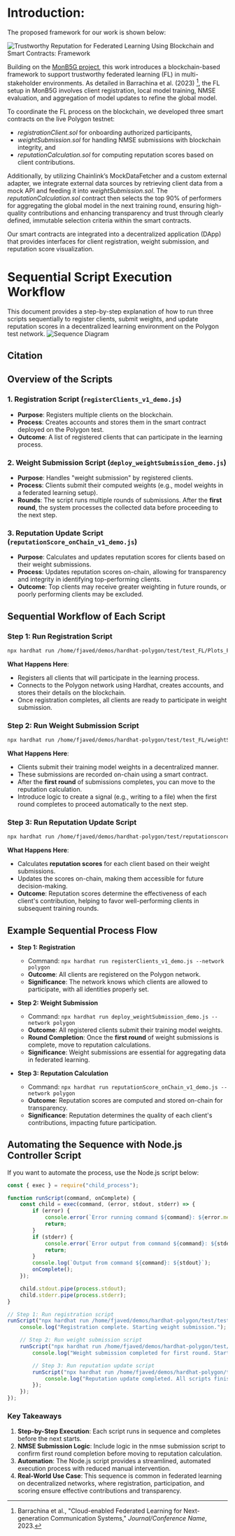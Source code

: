 # Introduction: 
The proposed framework for our work is shown below:

![Trustworthy Reputation for Federated Learning Using Blockchain and Smart Contracts: Framework](https://github.com/farhanajaved/Trust_Reputation_Blockchain_Demo/blob/main/Trust_FL_Blockchain_Framework.png)



Building on the [MonB5G project](https://www.monb5g.eu), this work introduces a blockchain-based framework to support trustworthy federated learning (FL) in multi-stakeholder environments. As detailed in Barrachina et al. (2023) [^1], the FL setup in MonB5G involves client registration, local model training, NMSE evaluation, and aggregation of model updates to refine the global model.

To coordinate the FL process on the blockchain, we developed three smart contracts on the live Polygon testnet:
- *registrationClient.sol* for onboarding authorized participants,
- *weightSubmission.sol* for handling NMSE submissions with blockchain integrity, and
- *reputationCalculation.sol* for computing reputation scores based on client contributions.

Additionally, by utilizing Chainlink’s MockDataFetcher and a custom external adapter, we integrate external data sources by retrieving client data from a mock API and feeding it into *weightSubmission.sol*. The *reputationCalculation.sol* contract then selects the top 90% of performers for aggregating the global model in the next training round, ensuring high-quality contributions and enhancing transparency and trust through clearly defined, immutable selection criteria within the smart contracts.

Our smart contracts are integrated into a decentralized application (DApp) that provides interfaces for client registration, weight submission, and reputation score visualization.



# Sequential Script Execution Workflow

This document provides a step-by-step explanation of how to run three scripts sequentially to register clients, submit weights, and update reputation scores in a decentralized learning environment on the Polygon test network.
![Sequence Diagram](https://github.com/farhanajaved/Trust_Reputation_Blockchain_Demo/blob/main/Sequence_diagram.png)



## Citation

[^1]: Barrachina et al., "Cloud-enabled Federated Learning for Next-generation Communication Systems," *Journal/Conference Name*, 2023.


## Overview of the Scripts

### 1. Registration Script (`registerClients_v1_demo.js`)
- **Purpose**: Registers multiple clients on the blockchain.
- **Process**: Creates accounts and stores them in the smart contract deployed on the Polygon test.
- **Outcome**: A list of registered clients that can participate in the learning process.

### 2. Weight Submission Script (`deploy_weightSubmission_demo.js`)
- **Purpose**: Handles "weight submission" by registered clients.
- **Process**: Clients submit their computed weights (e.g., model weights in a federated learning setup).
- **Rounds**: The script runs multiple rounds of submissions. After the **first round**, the system processes the collected data before proceeding to the next step.

### 3. Reputation Update Script (`reputationScore_onChain_v1_demo.js`)
- **Purpose**: Calculates and updates reputation scores for clients based on their weight submissions.
- **Process**: Updates reputation scores on-chain, allowing for transparency and integrity in identifying top-performing clients.
- **Outcome**: Top clients may receive greater weighting in future rounds, or poorly performing clients may be excluded.

## Sequential Workflow of Each Script

### Step 1: Run Registration Script
```bash
npx hardhat run /home/fjaved/demos/hardhat-polygon/test/test_FL/Plots_FL/registeration/registerClients_v1_demo.js --network polygon
```
**What Happens Here**:
- Registers all clients that will participate in the learning process.
- Connects to the Polygon network using Hardhat, creates accounts, and stores their details on the blockchain.
- Once registration completes, all clients are ready to participate in weight submission.

### Step 2: Run Weight Submission Script
```bash
npx hardhat run /home/fjaved/demos/hardhat-polygon/test/test_FL/weightSubmission/deploy_weightSubmission_demo.js --network polygon
```
**What Happens Here**:
- Clients submit their training model weights in a decentralized manner.
- These submissions are recorded on-chain using a smart contract.
- After the **first round** of submissions completes, you can move to the reputation calculation.
- Introduce logic to create a signal (e.g., writing to a file) when the first round completes to proceed automatically to the next step.

### Step 3: Run Reputation Update Script
```bash
npx hardhat run /home/fjaved/demos/hardhat-polygon/test/reputationscore/reputationScore_onChain_v1_demo.js --network polygon
```
**What Happens Here**:
- Calculates **reputation scores** for each client based on their weight submissions.
- Updates the scores on-chain, making them accessible for future decision-making.
- **Outcome**: Reputation scores determine the effectiveness of each client's contribution, helping to favor well-performing clients in subsequent training rounds.

## Example Sequential Process Flow

- **Step 1: Registration**
  - Command: `npx hardhat run registerClients_v1_demo.js --network polygon`
  - **Outcome**: All clients are registered on the Polygon network.
  - **Significance**: The network knows which clients are allowed to participate, with all identities properly set.

- **Step 2: Weight Submission**
  - Command: `npx hardhat run deploy_weightSubmission_demo.js --network polygon`
  - **Outcome**: All registered clients submit their training model weights.
  - **Round Completion**: Once the **first round** of weight submissions is complete, move to reputation calculations.
  - **Significance**: Weight submissions are essential for aggregating data in federated learning.

- **Step 3: Reputation Calculation**
  - Command: `npx hardhat run reputationScore_onChain_v1_demo.js --network polygon`
  - **Outcome**: Reputation scores are computed and stored on-chain for transparency.
  - **Significance**: Reputation determines the quality of each client's contributions, impacting future participation.

## Automating the Sequence with Node.js Controller Script

If you want to automate the process, use the Node.js script below:

```javascript
const { exec } = require("child_process");

function runScript(command, onComplete) {
    const child = exec(command, (error, stdout, stderr) => {
        if (error) {
            console.error(`Error running command ${command}: ${error.message}`);
            return;
        }
        if (stderr) {
            console.error(`Error output from command ${command}: ${stderr}`);
            return;
        }
        console.log(`Output from command ${command}: ${stdout}`);
        onComplete();
    });

    child.stdout.pipe(process.stdout);
    child.stderr.pipe(process.stderr);
}

// Step 1: Run registration script
runScript("npx hardhat run /home/fjaved/demos/hardhat-polygon/test/test_FL/Plots_FL/registeration/registerClients_v1_demo.js --network polygon", () => {
    console.log("Registration complete. Starting weight submission.");

    // Step 2: Run weight submission script
    runScript("npx hardhat run /home/fjaved/demos/hardhat-polygon/test/test_FL/weightSubmission/deploy_weightSubmission_demo.js --network polygon", () => {
        console.log("Weight submission completed for first round. Starting reputation update.");

        // Step 3: Run reputation update script
        runScript("npx hardhat run /home/fjaved/demos/hardhat-polygon/test/reputationscore/reputationScore_onChain_v1_demo.js --network polygon", () => {
            console.log("Reputation update completed. All scripts finished.");
        });
    });
});
```

### Key Takeaways
1. **Step-by-Step Execution**: Each script runs in sequence and completes before the next starts.
2. **NMSE Submission Logic**: Include logic in the nmse submission script to confirm first round completion before moving to reputation calculation.
3. **Automation**: The Node.js script provides a streamlined, automated execution process with reduced manual intervention.
4. **Real-World Use Case**: This sequence is common in federated learning on decentralized networks, where registration, participation, and scoring ensure effective contributions and transparency.



